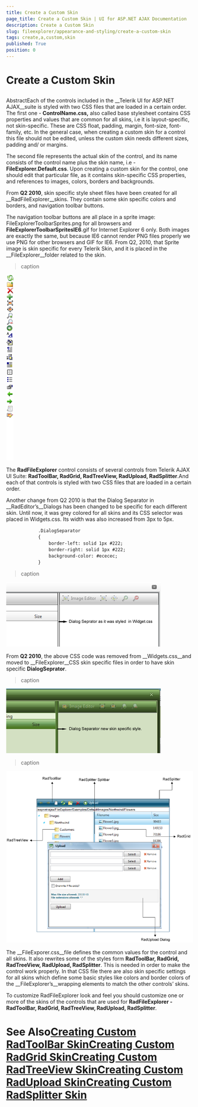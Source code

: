 ```yaml
---
title: Create a Custom Skin
page_title: Create a Custom Skin | UI for ASP.NET AJAX Documentation
description: Create a Custom Skin
slug: fileexplorer/appearance-and-styling/create-a-custom-skin
tags: create,a,custom,skin
published: True
position: 0
---
```


# Create a Custom Skin



## 

AbstractEach of the controls included in the __Telerik UI for ASP.NET AJAX__suite is styled with two CSS files that are loaded in a certain order. The first one - __ControlName.css,__ also called base stylesheet contains CSS properties and values that are common for all skins, i.e it is layout-specific, not skin-specific. These are CSS float, padding, margin, font-size, font-family, etc. In the general case, when creating a custom skin for a control this file should not be edited, unless the custom skin needs different sizes, padding and/ or margins.

The second file represents the actual skin of the control, and its name consists of the control name plus the skin name, i.e -__FileExplorer.Default.css__. Upon creating a custom skin for the control, one should edit that particular file, as it contains skin-specific CSS properties, and references to images, colors, borders and backgrounds.

From __Q2 2010__, skin specific style sheet files have been created for all __RadFileExplorer__skins. They contain some skin specific colors and borders, and navigation toolbar buttons.

The navigation toolbar buttons are all place in a sprite image: FileExplorerToolbarSprites.png for all browsers and __FileExplorerToolbarSpritesIE6__.gif for Internet Explorer 6 only. Both images are exactly the same, but because IE6 cannot render PNG files properly we use PNG for other browsers and GIF for IE6. From Q2, 2010, that Sprite image is skin specific for every Telerik Skin, and it is placed in the __FileExplorer__folder related to the skin.
>caption 

![RadFileExplorer Toolbar's Sprite](images/FileExplorer-ToolbarSprites.png)

The __RadFileExplorer__ control consists of several controls from Telerik AJAX UI Suite: __RadToolBar, RadGrid, RadTreeView, RadUpload, RadSplitter__.And each of that controls is styled with two CSS files that are loaded in a certain order.

Another change from Q2 2010 is that the Dialog Separator in __RadEditor’s__Dialogs has been changed to be specific for each different skin. Until now, it was grey colored for all skins and its CSS selector was placed in Widgets.css. Its width was also increased from 3px to 5px.

````XML
	        .DialogSeparator
	        {
	            border-left: solid 1px #222;
	            border-right: solid 1px #222;
	            background-color: #ececec;
	        }
````


>caption 

![Dialog Separator](images/FileExplorer-dialogSepWidget.png)





From __Q2 2010__, the above CSS code was removed from __Widgets.css__and moved to __FileExplorer__CSS skin specific files in order to have skin specific __DialogSeprator__.
>caption 

![Dialog Separator new](images/FileExplorer-dialogSepSkinSpecific.png)


>caption 

![RadFileExplorer's scheme](images/FileExplorer-scheme.png)

The __FileExporer.css__file defines the common values for the control and all skins. It also rewrites some of the styles form __RadToolBar, RadGrid, RadTreeView, RadUpload, RadSplitter__. This is needed in order to make the control work properly. In that CSS file there are also skin specific settings for all skins which define some basic styles like colors and border colors of the __FileExplorer’s__wrapping elements to match the other controls’ skins.

To customize RadFileExplorer look and feel you should customize one or more of the skins of the controls that are used for __RadFileExplorer - RadToolBar, RadGrid, RadTreeView, RadUpload, RadSplitter__.

# See Also[Creating Custom RadToolBar Skin](E4860B1D-AA1D-4FF5-85AA-3259128EC121)[Creating Custom RadGrid Skin](ECE2CB6F-3421-4459-8102-1AABD8CD81C2)[Creating Custom RadTreeView Skin](7E70B2E0-1B4D-4553-A367-C274FD272DCF)[Creating Custom RadUpload Skin](51E9E701-B05D-41A7-9186-7B375DE47AE4)[Creating Custom RadSplitter Skin](AD9F5B51-61D0-4672-B7C1-F3E7A1EC8194)
